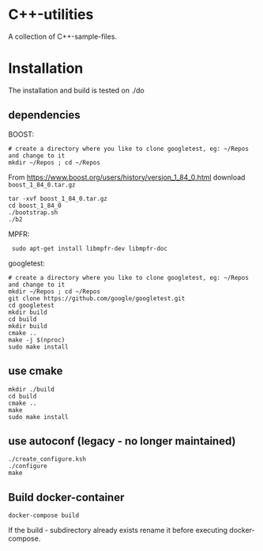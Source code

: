 # C++-utilities
A collection of C++-sample-files.

# Installation
The installation and build is tested on ./do    
## dependencies

BOOST:
```
# create a directory where you like to clone googletest, eg: ~/Repos and change to it
mkdir ~/Repos ; cd ~/Repos
```
From https://www.boost.org/users/history/version_1_84_0.html download `boost_1_84_0.tar.gz`

```
tar -xvf boost_1_84_0.tar.gz
cd boost_1_84_0
./bootstrap.sh
./b2
```

MPFR:
```
 sudo apt-get install libmpfr-dev libmpfr-doc
```

googletest:
```
# create a directory where you like to clone googletest, eg: ~/Repos and change to it
mkdir ~/Repos ; cd ~/Repos
git clone https://github.com/google/googletest.git
cd googletest
mkdir build
cd build
mkdir build
cmake ..
make -j $(nproc)
sudo make install
```

## use cmake
```
mkdir ./build
cd build
cmake ..
make
sudo make install
```

## use autoconf (legacy - no longer maintained)
```
./create_configure.ksh
./configure
make
```

## Build docker-container
```
docker-compose build
```
If the build - subdirectory already exists rename it before executing docker-compose.
